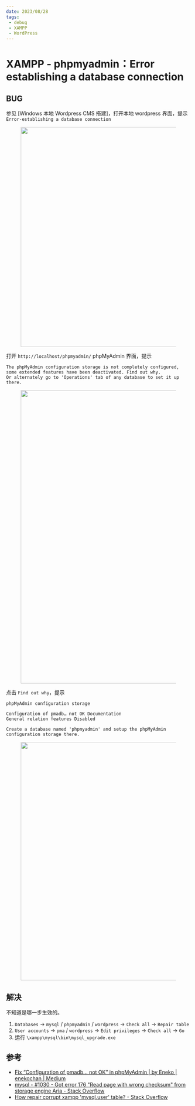 ```yaml
---
date: 2023/08/28
tags: 
 - debug
 - XAMPP
 - WordPress
---
```


# XAMPP - phpmyadmin：Error establishing a database connection

## BUG

参见 [Windows 本地 Wordpress CMS 搭建]，打开本地 wordpress 界面，提示 `Error-establishing a database connection`

<figure><img src="https://cdn.jsdelivr.net/gh/tangjan/imgBed/notes/2024/03/02/xampp-Error-establishing/1-error-establishing.png" alt="" width="600"><figcaption></figcaption></figure>

打开 `http://localhost/phpmyadmin/` phpMyAdmin 界面，提示

```
The phpMyAdmin configuration storage is not completely configured, some extended features have been deactivated. Find out why.
Or alternately go to 'Operations' tab of any database to set it up there.
```

<figure><img src="https://cdn.jsdelivr.net/gh/tangjan/imgBed/notes/2024/03/02/xampp-Error-establishing/2-find-out-why.png" alt="" width="800"><figcaption></figcaption></figure>

点击 `Find out why`，提示

```
phpMyAdmin configuration storage

Configuration of pmadb… not OK Documentation
General relation features Disabled

Create a database named 'phpmyadmin' and setup the phpMyAdmin configuration storage there.
```

<figure><img src="https://cdn.jsdelivr.net/gh/tangjan/imgBed/notes/2024/03/02/xampp-Error-establishing/3-pmadb-not-ok.png" alt="" width="650"><figcaption></figcaption></figure>

## 解决

不知道是哪一步生效的。

1. `Databases` → `mysql` / `phpmyadmin` / `wordpress` → `Check all` → `Repair table`
2. `User accounts` → `pma` / `wordpress` → `Edit privileges` → `Check all` → `Go`
3. 运行 `\xampp\mysql\bin\mysql_upgrade.exe`

## 参考

* [Fix “Configuration of pmadb… not OK” in phpMyAdmin | by Eneko | enekochan | Medium](https://medium.com/enekochan/fix-configuration-of-pmadb-not-ok-in-phpmyadmin-9340cb604f2d)
* [mysql - #1030 - Got error 176 "Read page with wrong checksum" from storage engine Aria - Stack Overflow](https://stackoverflow.com/questions/60864367/1030-got-error-176-read-page-with-wrong-checksum-from-storage-engine-aria)
* [How repair corrupt xampp 'mysql.user' table? - Stack Overflow](https://stackoverflow.com/a/73564645/20834092)
